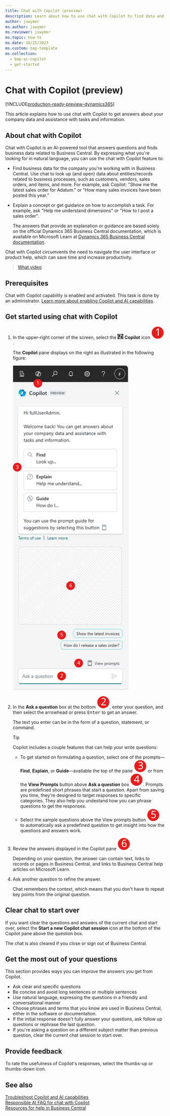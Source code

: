 ```yaml
---
title: Chat with Copilot (preview)
description: Learn about how to use chat with Copilot to find data and get help in Business Central.
author: jswymer 
ms.author: jswymer
ms.reviewer: jswymer
ms.topic: how-to 
ms.date: 10/25/2023
ms.custom: bap-template 
ms.collection:
  - bap-ai-copilot
  - get-started
---
```


# Chat with Copilot (preview)

[!INCLUDE[production-ready-preview-dynamics365](includes/production-ready-preview-dynamics365.md)]

This article explains how to use chat with Copilot to get answers about your company data and assistance with tasks and information.​

## About chat with Copilot

Chat with Copilot is an AI-powered tool that answers questions and finds business data related to Business Central. By expressing what you're looking for in natural language, you can use the chat with Copilot feature to: 

- Find business data for the company you're working with in Business Central. Use chat to look up (and open) data about entities/records related to business processes, such as customers, vendors, sales orders, and items, and more. For example, ask Copilot: "Show me the latest sales order for Adatum." or "How many sales invoices have been posted this year."
- Explain a concept or get guidance on how to accomplish a task. For example, ask "Help me understand dimensions" or "How to I post a sales order".

  The answers that provide an explanation or guidance are based solely on the official Dynamics 365 Business Central documentation, which is available on Microsoft Learn at [Dynamics 365 Business Central documentation](/dynamics365/business-central/).

Chat with Copilot circumvents the need to navigate the user interface or product help, which can save time and increase productivity.
  
> [What video](https://go.microsoft.com/fwlink/?linkid=2250609)

## Prerequisites

Chat with Copilot capability is enabled and activated. This task is done by an administrator. [Learn more about enabling Copilot and AI capabilities](enable-ai.md).

## Get started using chat with Copilot

1. In the upper-right corner of the screen, select the ![Shows the icon for chat with Copilot](media/chat-copilot-icon.png) **Copilot** icon ![Shows the icon for chat with Copilot pane with callouts](media/callout-number-1.svg).

   The **Copilot** pane displays on the right as illustrated in the following figure:

    ![Shows the icon for chat with Copilot pane with callouts](media/chat-with-copilot-pane.svg)

1. In the **Ask a question** box at the bottom ![Shows the icon for chat with Copilot pane with callouts](media/callout-number-2.svg), enter your question, and then select the arrowhead or press <kbd>Enter</kbd> to get an answer.

   The text you enter can be in the form of a question, statement, or command.

   > [!TIP]
   > Copilot includes a couple features that can help your write questions:
   > - To get started on formulating a question, select one of the prompts&mdash;**Find**, **Explain**, or **Guide**&mdash;available the top of the pane ![Shows callout number 3](media/callout-number-3.svg) or from the **View Prompts** button above **Ask a question** box ![Shows callout number 3](media/callout-number-4.svg). Prompts are predefined short phrases that start a question. Apart from saving you time, they're designed to target responses to specific categories. They also help you undestand how you can phrase questions to get the responses.
   > - Select the sample questions above the View prompts button ![Shows callout number 5](media/callout-number-5.svg) to automatically ask a predefined question to get insight into how the questions and answers work.  

1. Review the answers displayed in the Copilot pane ![Shows callout number 6](media/callout-number-6.svg).

   Depending on your question, the answer can contain text, links to records or pages in Business Central, and links to Business Central help articles on Microsoft Learn.

1. Ask another question to refine the answer.

   Chat remembers the context, which means that you don't have to repeat key points from the original question.

## Clear chat to start over

If you want clear the questions and answers of the current chat and start over, select the **Start a new Copilot chat session** icon at the bottom of the Copilot pane above the question box.

The chat is also cleared if you close or sign out of Business Central.

## Get the most out of your questions

This section provides ways you can improve the answers you get from Copilot.

- Ask clear and specific questions
- Be concise and avoid long sentences or multiple sentences
- Use natural language, expressing the questions in a friendly and conversational manner
- Choose phrases and terms that you know are used in Business Central, either in the software or documentation.
- If the initial response doesn't fully answer your questions, ask follow up questions or rephrase the last question.
- If you're asking a question on a different subject matter than previous question, clear the current chat session to start over.

## Provide feedback

To rate the usefulness of Copilot's responses, select the thumbs-up or thumbs-down icon.

<!--
1. If you want help getting you're question started, select the prompts either from the **Find**, **Explain**, or **Guide** buttons at the top of the Coplit pane or use the **View Prompts** menu above **Ask a question** box at the bottom.

   Prompts are predefined short phrases that start a question. Apart from saving you time, they're designed to target responses to specific categories. They also help you undestand how you can phrase questions to get the responses.-->
## See also

[Troubleshoot Copilot and AI capabilities](ai-copilot-troubleshooting.md)  
[Responsible AI FAQ for chat with Copilot](faqs-chat-with-copilot.md)  
[Resources for help in Business Central ](product-help-and-support.md)  

